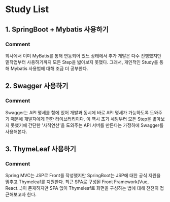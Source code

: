# Study List

## 1. SpringBoot + Mybatis 사용하기
### Comment
회사에서 이미 MyBatis를 통해 연동되어 있느 상태에서 추가 개발은 다수 진행했지만
밑작업부터 사용하기까지 모든 Step을 밟아보지 못했다.
그래서, 개인적인 Study를 통해 Mybatis 사용법에 대해 조금 더 공부한다.

## 2. Swagger 사용하기
### Comment
Swagger는 API 명세를 함에 있어 개발과 동시에 바로 API 명세가 가능하도록 도와주기 때문에 개발자에게 편한 라이브러리이다.
이 역시 초기 세팅부터 모든 Step을 밟아보지 못했기에 간단한 '사칙연산'을 도와주는 API 서버를 만든다는 가정하에
Swagger를 사용해본다.

## 3. ThymeLeaf 사용하기
### Comment
Spring MVC는 JSP로 Front를 작성했지만 SpringBoot는 JSP에 대한 공식 지원을 멈추고 Thymeleaf를 지원한다.
최근 SPA로 구성된 Front Framework(Vue, React...)이 존재하지만 SPA 없이 Thymeleaf로 화면을 구성하는 법에 대해
천천히 접근해보고자 한다.
